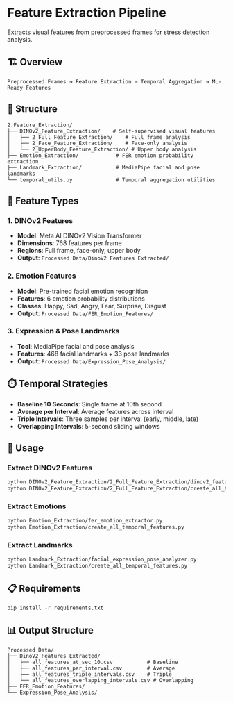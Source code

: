 # Feature Extraction Pipeline

Extracts visual features from preprocessed frames for stress detection analysis.

## 🏗️ Overview

```
Preprocessed Frames → Feature Extraction → Temporal Aggregation → ML-Ready Features
```

## 📁 Structure

```
2.Feature_Extraction/
├── DINOv2_Feature_Extraction/    # Self-supervised visual features
│   ├── 2_Full_Feature_Extraction/    # Full frame analysis
│   ├── 2_Face_Feature_Extraction/    # Face-only analysis
│   └── 2_UpperBody_Feature_Extraction/ # Upper body analysis
├── Emotion_Extraction/            # FER emotion probability extraction
├── Landmark_Extraction/           # MediaPipe facial and pose landmarks
└── temporal_utils.py              # Temporal aggregation utilities
```

## 🔧 Feature Types

### 1. DINOv2 Features
- **Model**: Meta AI DINOv2 Vision Transformer
- **Dimensions**: 768 features per frame
- **Regions**: Full frame, face-only, upper body
- **Output**: `Processed Data/DinoV2 Features Extracted/`

### 2. Emotion Features
- **Model**: Pre-trained facial emotion recognition
- **Features**: 6 emotion probability distributions
- **Classes**: Happy, Sad, Angry, Fear, Surprise, Disgust
- **Output**: `Processed Data/FER_Emotion_Features/`

### 3. Expression & Pose Landmarks
- **Tool**: MediaPipe facial and pose analysis
- **Features**: 468 facial landmarks + 33 pose landmarks
- **Output**: `Processed Data/Expression_Pose_Analysis/`

## ⏱️ Temporal Strategies

- **Baseline 10 Seconds**: Single frame at 10th second
- **Average per Interval**: Average features across interval
- **Triple Intervals**: Three samples per interval (early, middle, late)
- **Overlapping Intervals**: 5-second sliding windows

## 🚀 Usage

### Extract DINOv2 Features
```bash
python DINOv2_Feature_Extraction/2_Full_Feature_Extraction/dinov2_feature_extractor.py
python DINOv2_Feature_Extraction/2_Full_Feature_Extraction/create_all_temporal_features.py
```

### Extract Emotions
```bash
python Emotion_Extraction/fer_emotion_extractor.py
python Emotion_Extraction/create_all_temporal_features.py
```

### Extract Landmarks
```bash
python Landmark_Extraction/facial_expression_pose_analyzer.py
python Landmark_Extraction/create_all_temporal_features.py
```

## 📋 Requirements

```bash
pip install -r requirements.txt
```

## 📊 Output Structure

```
Processed Data/
├── DinoV2 Features Extracted/
│   ├── all_features_at_sec_10.csv           # Baseline
│   ├── all_features_per_interval.csv        # Average
│   ├── all_features_triple_intervals.csv    # Triple
│   └── all_features_overlapping_intervals.csv # Overlapping
├── FER_Emotion_Features/
└── Expression_Pose_Analysis/
```
